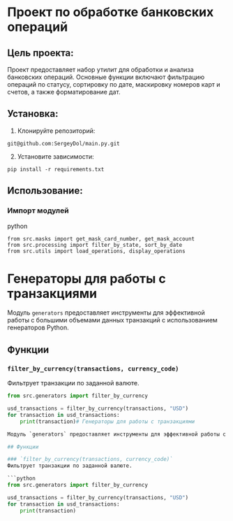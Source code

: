 # Проект по обработке банковских операций
## Цель проекта:
Проект предоставляет набор утилит для обработки и анализа банковских операций. Основные функции включают фильтрацию операций по статусу, сортировку по дате, маскировку номеров карт и счетов, а также форматирование дат.
## Установка:

1. Клонируйте репозиторий:
```
git@github.com:SergeyDol/main.py.git
```
2. Установите зависимости:
```
pip install -r requirements.txt
```
## Использование:

### Импорт модулей
python
```
from src.masks import get_mask_card_number, get_mask_account
from src.processing import filter_by_state, sort_by_date
from src.utils import load_operations, display_operations
```
# Генераторы для работы с транзакциями

Модуль `generators` предоставляет инструменты для эффективной работы с большими объемами данных транзакций с использованием генераторов Python.

## Функции

### `filter_by_currency(transactions, currency_code)`
Фильтрует транзакции по заданной валюте.

```python
from src.generators import filter_by_currency

usd_transactions = filter_by_currency(transactions, "USD")
for transaction in usd_transactions:
    print(transaction)# Генераторы для работы с транзакциями

Модуль `generators` предоставляет инструменты для эффективной работы с большими объемами данных транзакций с использованием генераторов Python.

## Функции

### `filter_by_currency(transactions, currency_code)`
Фильтрует транзакции по заданной валюте.

```python
from src.generators import filter_by_currency

usd_transactions = filter_by_currency(transactions, "USD")
for transaction in usd_transactions:
    print(transaction)
